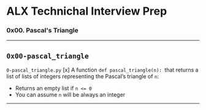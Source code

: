 # ALX Technichal Interview Prep
### 0x00. Pascal's Triangle
---
`0x00-pascal_triangle`
---
`0-pascal_triangle.py`
[x] A function `def pascal_triangle(n): `that returns a list of lists of integers representing the Pascal’s triangle of `n`:
* Returns an empty list if `n <= 0`
* You can assume `n` will be always an integer
---

